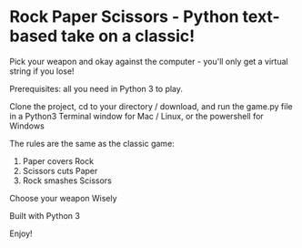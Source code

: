 # Rock Paper Scissors - Python text-based take on a classic!
Pick your weapon and okay against the computer - you'll only get a virtual string if you lose!

Prerequisites: all you need in Python 3 to play.

Clone the project, cd to your directory / download, and run the game.py file in a Python3 Terminal window for Mac / Linux, or the powershell for Windows

The rules are the same as the classic game:
1. Paper covers Rock
2. Scissors cuts Paper
3. Rock smashes Scissors

Choose your weapon Wisely

Built with Python 3

Enjoy!
